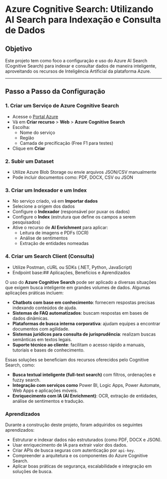 # Azure Cognitive Search: Utilizando AI Search para Indexação e Consulta de Dados

## Objetivo

Este projeto tem como foco a configuração e uso do Azure AI Search (Cognitive Search) para indexar e consultar dados de maneira inteligente, aproveitando os recursos de Inteligência Artificial da plataforma Azure.

---

## Passo a Passo da Configuração

### 1. Criar um Serviço de Azure Cognitive Search

- Acesse o [Portal Azure](https://portal.azure.com)
- Vá em **Criar recurso** > **Web** > **Azure Cognitive Search**
- Escolha:
  - Nome do serviço
  - Região
  - Camada de precificação (Free F1 para testes)
- Clique em **Criar**

### 2. Subir um Dataset

- Utilize Azure Blob Storage ou envie arquivos JSON/CSV manualmente
- Pode incluir documentos como: PDF, DOCX, CSV ou JSON

### 3. Criar um Indexador e um Index

- No serviço criado, vá em **Importar dados**
- Selecione a origem dos dados
- Configure o **Indexador** (responsável por puxar os dados)
- Configure o **Index** (estrutura que define os campos a serem pesquisados)
- Ative o recurso de **AI Enrichment** para aplicar:
  - Leitura de imagens e PDFs (OCR)
  - Análise de sentimentos
  - Extração de entidades nomeadas

### 4. Criar um Search Client (Consulta)

- Utilize Postman, cURL ou SDKs (.NET, Python, JavaScript)
- Endpoint base:## Aplicações, Benefícios e Aprendizados

O uso do **Azure Cognitive Search** pode ser aplicado a diversas situações que exigem busca inteligente em grandes volumes de dados. Algumas aplicações práticas incluem:

- **Chatbots com base em conhecimento**: fornecem respostas precisas indexando conteúdos de ajuda.
- **Sistemas de FAQ automatizados**: buscam respostas em bases de dados dinâmicas.
- **Plataformas de busca interna corporativa**: ajudam equipes a encontrar documentos com agilidade.
- **Sistemas jurídicos para consulta de jurisprudência**: realizam buscas semânticas em textos legais.
- **Suporte técnico ao cliente**: facilitam o acesso rápido a manuais, tutoriais e bases de conhecimento.

Essas soluções se beneficiam dos recursos oferecidos pelo Cognitive Search, como:

- **Busca textual inteligente (full-text search)** com filtros, ordenações e fuzzy search.
- **Integração com serviços como** Power BI, Logic Apps, Power Automate, Web Apps e aplicações móveis.
- **Enriquecimento com IA (AI Enrichment)**: OCR, extração de entidades, análise de sentimentos e tradução.

### Aprendizados

Durante a construção deste projeto, foram adquiridos os seguintes aprendizados:

- Estruturar e indexar dados não estruturados (como PDF, DOCX e JSON).
- Usar enriquecimento de IA para extrair valor dos dados.
- Criar APIs de busca seguras com autenticação por `api-key`.
- Compreender a arquitetura e os componentes do Azure Cognitive Search.
- Aplicar boas práticas de segurança, escalabilidade e integração em soluções de busca.
